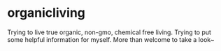 organicliving
=============

Trying to live true organic, non-gmo, chemical free living.  Trying to put some helpful information for myself. More than welcome to take a look~
